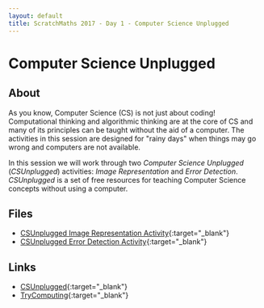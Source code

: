 ```yaml
---
layout: default
title: ScratchMaths 2017 - Day 1 - Computer Science Unplugged
---
```


# Computer Science Unplugged

## About

As you know, Computer Science (CS) is not just about coding! 
Computational thinking and algorithmic thinking are at the core of CS and many of its principles can be taught without the aid of a computer.
The activities in this session are designed for "rainy days" when things may go wrong and computers are not available.

In this session we will work through two *Computer Science Unplugged* (*CSUnplugged*) activities: *Image Representation* and *Error Detection*.
*CSUnplugged* is a set of free resources for teaching Computer Science concepts without using a computer.

## Files

- [CSUnplugged Image Representation Activity](http://csunplugged.org/wp-content/uploads/2014/12/unplugged-02-image_representation.pdf){:target="_blank"}
- [CSUnplugged Error Detection Activity](http://csunplugged.org/wp-content/uploads/2014/12/unplugged-04-error_detection.pdf){:target="_blank"}

## Links

- [CSUnplugged](http://csunplugged.org/){:target="_blank"}
- [TryComputing](http://www.trycomputing.org/){:target="_blank"}